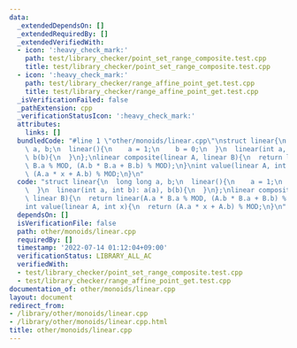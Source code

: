 ```yaml
---
data:
  _extendedDependsOn: []
  _extendedRequiredBy: []
  _extendedVerifiedWith:
  - icon: ':heavy_check_mark:'
    path: test/library_checker/point_set_range_composite.test.cpp
    title: test/library_checker/point_set_range_composite.test.cpp
  - icon: ':heavy_check_mark:'
    path: test/library_checker/range_affine_point_get.test.cpp
    title: test/library_checker/range_affine_point_get.test.cpp
  _isVerificationFailed: false
  _pathExtension: cpp
  _verificationStatusIcon: ':heavy_check_mark:'
  attributes:
    links: []
  bundledCode: "#line 1 \"other/monoids/linear.cpp\"\nstruct linear{\n  long long\
    \ a, b;\n  linear(){\n    a = 1;\n    b = 0;\n  }\n  linear(int a, int b): a(a),\
    \ b(b){\n  }\n};\nlinear composite(linear A, linear B){\n  return linear(A.a *\
    \ B.a % MOD, (A.b * B.a + B.b) % MOD);\n}\nint value(linear A, int x){\n  return\
    \ (A.a * x + A.b) % MOD;\n}\n"
  code: "struct linear{\n  long long a, b;\n  linear(){\n    a = 1;\n    b = 0;\n\
    \  }\n  linear(int a, int b): a(a), b(b){\n  }\n};\nlinear composite(linear A,\
    \ linear B){\n  return linear(A.a * B.a % MOD, (A.b * B.a + B.b) % MOD);\n}\n\
    int value(linear A, int x){\n  return (A.a * x + A.b) % MOD;\n}\n"
  dependsOn: []
  isVerificationFile: false
  path: other/monoids/linear.cpp
  requiredBy: []
  timestamp: '2022-07-14 01:12:04+09:00'
  verificationStatus: LIBRARY_ALL_AC
  verifiedWith:
  - test/library_checker/point_set_range_composite.test.cpp
  - test/library_checker/range_affine_point_get.test.cpp
documentation_of: other/monoids/linear.cpp
layout: document
redirect_from:
- /library/other/monoids/linear.cpp
- /library/other/monoids/linear.cpp.html
title: other/monoids/linear.cpp
---
```


